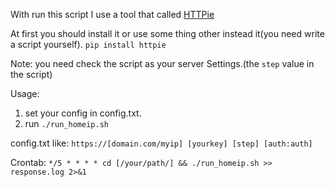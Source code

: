 With run this script I use a tool that called [HTTPie](https://httpie.org/)

At first you should install it or use some thing other instead it(you need write a script yourself).
`pip install httpie`

Note:
you need check the script as your server Settings.(the `step` value in the script)

Usage:

1. set your config in config.txt. 
2. run `./run_homeip.sh`

config.txt like:
`https://[domain.com/myip] [yourkey] [step] [auth:auth]`

Crontab:
`*/5 * * * * cd [/your/path/] && ./run_homeip.sh >> response.log 2>&1`
